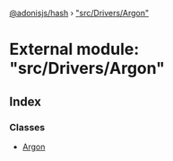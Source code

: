 [@adonisjs/hash](../README.md) › ["src/Drivers/Argon"](_src_drivers_argon_.md)

# External module: "src/Drivers/Argon"

## Index

### Classes

* [Argon](../classes/_src_drivers_argon_.argon.md)
